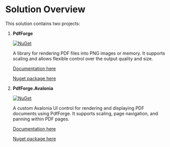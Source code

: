 # Solution Overview

This solution contains two projects:

1. **PdfForge**  

   [![NuGet](https://img.shields.io/nuget/v/PdfForge.svg)](https://www.nuget.org/packages/PdfForge)

   A library for rendering PDF files into PNG images or memory. It supports scaling and allows flexible control over the output quality and size.

   [Documentation here](PdfForge/docs/readme.md)

   [Nuget package here](https://www.nuget.org/packages/PdfForge/)

2. **PdfForge.Avalonia**  

   [![NuGet](https://img.shields.io/nuget/v/PdfForge.Avalonia.svg)](https://www.nuget.org/packages/PdfForge.Avalonia)

   A custom Avalonia UI control for rendering and displaying PDF documents using PdfForge. It supports scaling, page navigation, and panning within PDF pages.

   [Documentation here](PdfForge.Avalonia/docs/readme.md)

   [Nuget package here](https://www.nuget.org/packages/PdfForge.Avalonia/)
